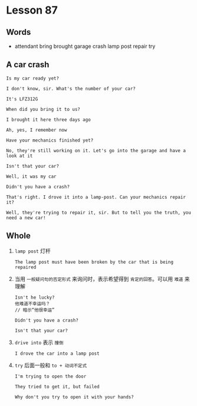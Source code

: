 # Lesson 87

## Words

- attendant bring brought garage crash lamp post repair try

## A car crash

```
Is my car ready yet?

I don't know, sir. What's the number of your car?

It's LFZ312G

When did you bring it to us?

I brought it here three days ago

Ah, yes, I remember now

Have your mechanics finished yet?

No, they're still working on it. Let's go into the garage and have a look at it

Isn't that your car?

Well, it was my car

Didn't you have a crash?

That's right. I drove it into a lamp-post. Can your mechanics repair it?

Well, they're trying to repair it, sir. But to tell you the truth, you need a new car!
```

## Whole

1. `lamp post` 灯杆

   ```
   The lamp post must have been broken by the car that is being repaired
   ```

2. 当用 `一般疑问句的否定形式` 来询问时，表示希望得到 `肯定的回答`。可以用 `难道` 来理解

   ```
   Isn't he lucky?
   他难道不幸运吗？
   // 暗示“他很幸运”

   Didn't you have a crash?

   Isn't that your car?
   ```

3. `drive into` 表示 `撞倒`

   ```
   I drove the car into a lamp post
   ```

4. `try` 后面一般和 `to + 动词不定式`

   ```
   I'm trying to open the door

   They tried to get it, but failed

   Why don't you try to open it with your hands?
   ```
